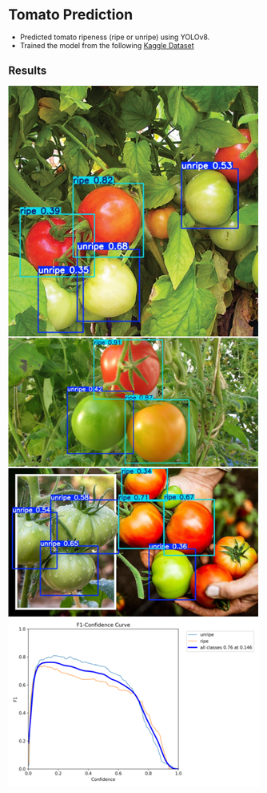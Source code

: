 # Tomato Prediction
* Predicted tomato ripeness (ripe or unripe) using YOLOv8.
* Trained the model from the following [Kaggle Dataset](https://www.kaggle.com/datasets/sumn2u/riped-and-unriped-tomato-dataset)

## Results
<img src="test_result/riped_tomato_18.jpeg" alt="test1" width="500"/>
<img src="test_result/riped_tomato_61.jpeg" alt="test2" width="500"/>
<img src="test_result/riped_tomato_81.jpeg" alt="test3" width="500"/>
<img src="runs/train/tomato/F1_curve.png" alt="F1_curve" width="700"/>